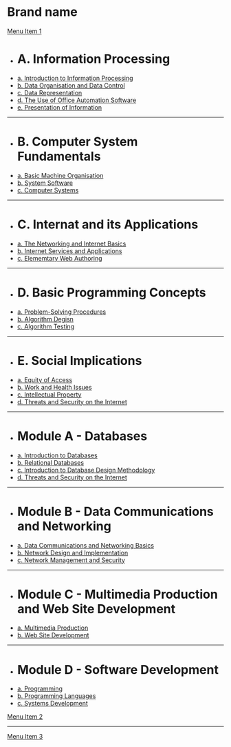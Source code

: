 # Brand name

[Menu Item 1]()

  * # A. Information Processing
  * [a. Introduction to Information Processing](core_a_a.md)
  * [b. Data Organisation and Data Control](core_a_b.md)
  * [c. Data Representation](core_a_c.md)
  * [d. The Use of Office Automation Software](core_a_d.md)
  * [e. Presentation of Information](core_a_e.md)
  - - - -
  * # B. Computer System Fundamentals
  * [a. Basic Machine Organisation](core_b_a.md)
  * [b. System Software](core_b_b.md)
  * [c. Computer Systems](core_b_c.md)
  - - - -
  * # C. Internat and its Applications
  * [a. The Networking and Internet Basics](core_c_a.md)
  * [b. Internet Services and Applications](core_c_b.md)
  * [c. Elememtary Web Authoring](core_c_c.md)
  - - - -
  * # D. Basic Programming Concepts
  * [a. Problem-Solving Procedures](core_d_a.md)
  * [b. Algorithm Degisn](core_d_b.md)
  * [c. Algorithm Testing](core_d_c.md)
  - - - -
  * # E. Social Implications
  * [a. Equity of Access](core_e_a.md)
  * [b. Work and Health Issues](core_e_b.md)
  * [c. Intellectual Property](core_e_c.md)
  * [d. Threats and Security on the Internet](core_e_d.md)
  - - - -
  * # Module A - Databases
  * [a. Introduction to Databases](eleA_a.md)
  * [b. Relational Databases](eleA_b.md)
  * [c. Introduction to Database Design Methodology](eleA_c.md)
  * [d. Threats and Security on the Internet](eleA_d.md)
  - - - -
  * # Module B - Data Communications and Networking
  * [a. Data Communications and Networking Basics](eleB_a.md)
  * [b. Network Design and Implementation](eleB_b.md)
  * [c. Network Management and Security](eleB_c.md)
  - - - -
  * # Module C - Multimedia Production and Web Site Development 
  * [a. Multimedia Production](eleC_a.md)
  * [b. Web Site Development](eleC_b.md)
  - - - -
  * # Module D - Software Development
  * [a. Programming](eleD_a.md)
  * [b. Programming Languages](eleD_b.md)
  * [c. Systems Development](eleD_c.md)


[Menu Item 2](item2.md)
- - - -
[Menu Item 3](item3.md)

